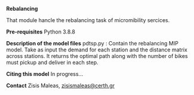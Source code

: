 **Rebalancing**

That module hancle the rebalancing task of micromibility sercices. 

**Pre-requisites**
Python 3.8.8

**Description of the model files**
pdtsp.py : Contain the rebalancing MIP model. Take as input the demand for each station and the distance matrix across stations. 
It returns the optimal path along with the number of bikes must pickup and deliver in each step. 

**Citing this model**
In progress... 


**Contact**
Zisis Maleas, zisismaleas@certh.gr

